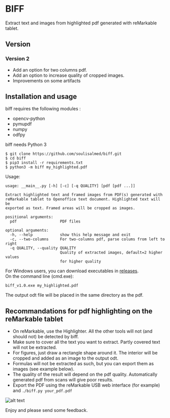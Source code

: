 # BIFF		 

Extract text and images from highlighted pdf generated with reMarkable tablet.	

## Version

### Version 2
 * Add an option for two columns pdf.
 * Add an option to increase quality of cropped images.
 * Improvements on some artifacts
		
## Installation and usage	

biff requires the following modules : 		
  * opencv-python
  * pymupdf
  * numpy
  * odfpy

biff needs Python 3

```
$ git clone https://github.com/soulisalmed/biff.git			
$ cd biff		
$ pip3 install -r requirements.txt					
$ python3 -m biff my_highlighted.pdf			
```
Usage:
```
usage: __main__.py [-h] [-c] [-q QUALITY] [pdf [pdf ...]]

Extract highlighted text and framed images from PDF(s) generated with
reMarkable tablet to Openoffice text document. Highlighted text will be
exported as text. Framed areas will be cropped as images.

positional arguments:
  pdf                   PDF files

optional arguments:
  -h, --help            show this help message and exit
  -c, --two-columns     For two-columns pdf, parse colums from left to right
  -q QUALITY, --quality QUALITY
                        Quality of extracted images, default=2 higher values
                        for higher quality

```

For Windows users, you can download executables in [releases](https://github.com/soulisalmed/biff/releases/tag/v1.0).	
On the command line (cmd.exe):		
```
biff_v1.0.exe my_highlighted.pdf
```
	


The output odt file will be placed in the same directory as the pdf.	

## Recommandations for pdf highlighting on the reMarkable tablet	

  * On reMarkable, use the Highlighter. All the other tools will not (and should not) be detected by biff.
  * Make sure to cover all the text you want to extract. Partly covered text will not be extracted.
  * For figures, just draw a rectangle shape around it. The interior will be cropped and added as an image to the output odt.
  * Formulas will not be extracted as such, but you can export them as images (see example below).
  * The quality of the result will depend on the pdf quality. Automatically generated pdf from scans will give poor results.
  * Export the PDF using the reMarkable USB web interface (for example) and `./biff.py your_pdf.pdf`
  
     
    
![alt text][pdf-odt]

[pdf-odt]: https://github.com/soulisalmed/biff/blob/master/pdf-odt.png "Example"

  
Enjoy and please send some feedback.
